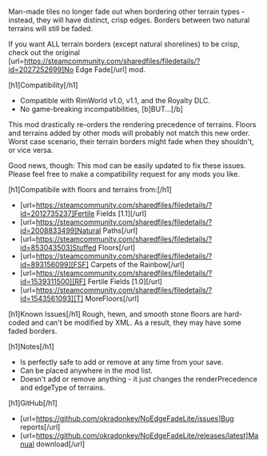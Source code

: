 Man-made tiles no longer fade out when bordering other terrain types -
instead, they will have distinct, crisp edges.  Borders between two
natural terrains will still be faded.

If you want ALL terrain borders (except natural shorelines) to be crisp,
check out the original [url=https://steamcommunity.com/sharedfiles/filedetails/?id=2027252699]No Edge Fade[/url] mod.

[h1]Compatibility[/h1]
- Compatible with RimWorld v1.0, v1.1, and the Royalty DLC.
- No game-breaking incompatibilities, [b]BUT...[/b]

This mod drastically re-orders the rendering precedence of terrains.
Floors and terrains added by other mods will probably not match this new
order.  Worst case scenario, their terrain borders might fade when they
shouldn't, or vice versa.

Good news, though: This mod can be easily updated to fix these issues.
Please feel free to make a compatibility request for any mods you like.

[h1]Compatibile with floors and terrains from:[/h1]
- [url=https://steamcommunity.com/sharedfiles/filedetails/?id=2012735237]Fertile Fields [1.1][/url]
- [url=https://steamcommunity.com/sharedfiles/filedetails/?id=2008833499]Natural Paths[/url]
- [url=https://steamcommunity.com/sharedfiles/filedetails/?id=853043503]Stuffed Floors[/url]
- [url=https://steamcommunity.com/sharedfiles/filedetails/?id=893156099][FSF] Carpets of the Rainbow[/url]
- [url=https://steamcommunity.com/sharedfiles/filedetails/?id=1539311500][RF] Fertile Fields [1.0][/url]
- [url=https://steamcommunity.com/sharedfiles/filedetails/?id=1543561093][T] MoreFloors[/url]

[h1]Known Issues[/h1]
Rough, hewn, and smooth stone floors are hard-coded and can't be
modified by XML.  As a result, they may have some faded borders.

[h1]Notes[/h1]
- Is perfectly safe to add or remove at any time from your save.
- Can be placed anywhere in the mod list.
- Doesn't add or remove anything - it just changes the renderPrecedence 
  and edgeType of terrains.

[h1]GitHub[/h1]
- [url=https://github.com/okradonkey/NoEdgeFadeLite/issues]Bug reports[/url]
- [url=https://github.com/okradonkey/NoEdgeFadeLite/releases/latest]Manual download[/url]

